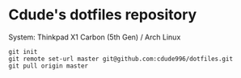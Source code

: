 # Cdude's dotfiles repository

System: Thinkpad X1 Carbon (5th Gen) / Arch Linux

	git init
	git remote set-url master git@github.com:cdude996/dotfiles.git
	git pull origin master
